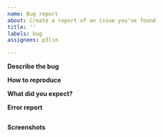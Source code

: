```yaml
---
name: Bug report
about: Create a report of an issue you've found
title: ''
labels: bug
assignees: p3lim

---
```


**Describe the bug**
<!-- A clear and concise description of what the bug is. -->

**How to reproduce**
<!-- A minimal required method of reproducing the bug -->

**What did you expect?**
<!-- A clear and concise description of what you expected to happen. -->

**Error report**
<!-- If you encountered an error, please paste it between the backticks. -->
```
```

**Screenshots**
<!-- If applicable, add screenshots to help explain your problem. -->
